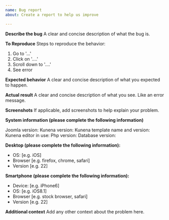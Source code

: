 ```yaml
---
name: Bug report
about: Create a report to help us improve

---
```


**Describe the bug**
A clear and concise description of what the bug is.

**To Reproduce**
Steps to reproduce the behavior:
1. Go to '...'
2. Click on '....'
3. Scroll down to '....'
4. See error

**Expected behavior**
A clear and concise description of what you expected to happen.

**Actual result**
A clear and concise description of what you see. Like an error message.

**Screenshots**
If applicable, add screenshots to help explain your problem.

**System information (please complete the following information)**

Joomla version: 
Kunena version:
Kunena template name and version:
Kunena editor in use:
Php version:
Database version:

**Desktop (please complete the following information):**
 - OS: [e.g. iOS]
 - Browser [e.g. firefox, chrome, safari]
 - Version [e.g. 22]

**Smartphone (please complete the following information):**
 - Device: [e.g. iPhone6]
 - OS: [e.g. iOS8.1]
 - Browser [e.g. stock browser, safari]
 - Version [e.g. 22]

**Additional context**
Add any other context about the problem here.
